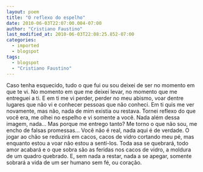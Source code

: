 ```yaml
---
layout: poem
title: "O reflexo do espelho"
date: 2010-06-03T22:07:00.004-07:00
author: "Cristiano Faustino"
last_modified_at: 2010-06-03T22:08:25.852-07:00
categories:
  - imported
  - blogspot
tags:
  - blogspot
  - "Cristiano Faustino"
---
```


Caso tenha esquecido, tudo o que fui ou sou
deixei de ser no momento em que te vi.
No momento em que me deixei levar,
no momento que me entreguei a ti.
E em ti me vi perder,
perder no meu abismo,
voar dentre lugares que não vi
e conhecer pessoas que não conheci.
Em ti quis me ver novamente,
mas não, nada de mim existia ou restava.
Tornei reflexo do que você era,
me olhei no espelho e vi somente a você.
Nada além dessa imagem, nada...
Mas porque me entrego tanto?
Me torno o que não sou,
me encho de falsas promessas...
Você não é real, nada aqui é de verdade.
O jogar ao chão se reduzirá em cacos,
cacos de vidro cortando meu pé,
mas enquanto estou a voar não estou a sentí-los.
Toda asa se quebrará, todo amor acabará
e o que sobra são as feridas nos cacos de vidro,
a moldura de um quadro quebrado.
E, sem nada a restar, nada a se apegar,
somente sobrará a vida de um ser humano
sem fé, ou coração.